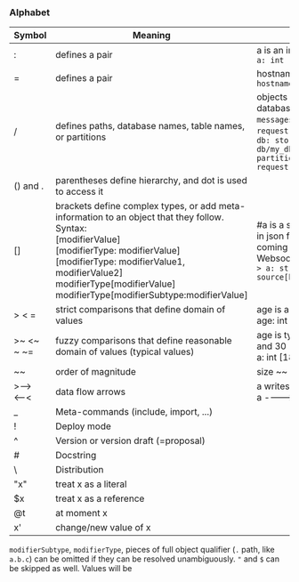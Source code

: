 ### Alphabet


| Symbol       | Meaning                                                                                              | Example                                                        |
|--------------|------------------------------------------------------------------------------------------------------|----------------------------------------------------------------|
| :            | defines a <property-property type> pair                                                              | a is an integer<br>`a: int`                                    |
| =            | defines a <property-property value> pair                                                             | hostname is "google.com"<br>`hostname = google.com`            |
| /            | defines paths, database names, table names, or partitions                                            | objects inside storage `db`'s database `my_db`'s table `messages` with partition key `request.date`:<br> `db: storage`<br> `db/my_db/messages/ partition[messagedate_pkey: request.date]`                                                              |
| () and .     | parentheses define hierarchy, and dot is used to access it                                           |                                                                |
| []           | brackets define complex types, or add meta-information to an object that they follow. Syntax:<br>[modifierValue]<br>[modifierType: modifierValue]<br>[modifierType: modifierValue1, modifierValue2]<br>modifierType[modifierValue]<br>modifierType[modifierSubtype:modifierValue] |  #a is a stream of messages in json format. They are coming through a HTTP Websocket.<br> `> a: stream [format:json] source[http: websocket]`                                                             |
| > < =        | strict comparisons that define domain of values                                                      | age is a positive int<br>age: int [a >= 0]                   |
| >~ <~ ~ ~=     | fuzzy comparisons that define reasonable domain of values (typical values)                           | age is typically between 18 and 30<br>a: int [18 ~< a ~< 30] |
| ~~           | order of magnitude     | size ~~ 10Gb |
| >--><br><--< | data flow arrows                                                                                     | a writes to storage b in batch<br> a ----> b                                                              |
| _            | Meta-commands (include, import, ...)                                                                           |                                                                |
| !            | Deploy mode                                                                                                    |                                                                |
| ^            | Version or version draft (=proposal)                                                                                          |                                                                |
| #            | Docstring                                                                                                 |                                                                |
| \             | Distribution                                                                                                     |                                                                |
| "x" | treat x as a literal | | 
| $x | treat x as a reference 
| @t | at moment x
| x' | change/new value of x

`modifierSubtype`, `modifierType`, pieces of full object qualifier (`.` path, like `a.b.c`) can be omitted if
 they can be resolved unambiguously. `"` and `$` can be skipped as well. Values will be 